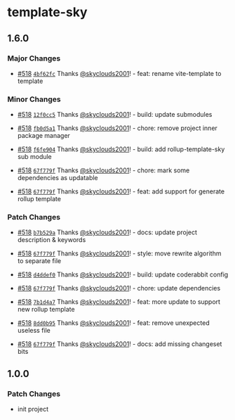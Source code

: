 # template-sky

## 1.6.0

### Major Changes

- [#518](https://github.com/skyclouds2001/template-sky/pull/518) [`4bf62fc`](https://github.com/skyclouds2001/template-sky/commit/4bf62fc3790892a04eadc45bd23120a7c4f08f87) Thanks [@skyclouds2001](https://github.com/skyclouds2001)! - feat: rename vite-template to template

### Minor Changes

- [#518](https://github.com/skyclouds2001/template-sky/pull/518) [`12f0cc5`](https://github.com/skyclouds2001/template-sky/commit/12f0cc5799ec0258f6c8d6e7db5517dbcd3046a8) Thanks [@skyclouds2001](https://github.com/skyclouds2001)! - build: update submodules

- [#518](https://github.com/skyclouds2001/template-sky/pull/518) [`fb0d5a1`](https://github.com/skyclouds2001/template-sky/commit/fb0d5a170f84f4bce3959e1ad23c9278b708c622) Thanks [@skyclouds2001](https://github.com/skyclouds2001)! - chore: remove project inner package manager

- [#518](https://github.com/skyclouds2001/template-sky/pull/518) [`f6fe904`](https://github.com/skyclouds2001/template-sky/commit/f6fe9041e59451196981e18c1c667b3b0d1042bf) Thanks [@skyclouds2001](https://github.com/skyclouds2001)! - build: add rollup-template-sky sub module

- [#518](https://github.com/skyclouds2001/template-sky/pull/518) [`67f779f`](https://github.com/skyclouds2001/template-sky/commit/67f779f1f89c3b05cf4e107d0d9c1690d46c170e) Thanks [@skyclouds2001](https://github.com/skyclouds2001)! - chore: mark some dependencies as updatable

- [#518](https://github.com/skyclouds2001/template-sky/pull/518) [`67f779f`](https://github.com/skyclouds2001/template-sky/commit/67f779f1f89c3b05cf4e107d0d9c1690d46c170e) Thanks [@skyclouds2001](https://github.com/skyclouds2001)! - feat: add support for generate rollup template

### Patch Changes

- [#518](https://github.com/skyclouds2001/template-sky/pull/518) [`b7b529a`](https://github.com/skyclouds2001/template-sky/commit/b7b529a968a552b4ea407d9a50bc6af1190a32f3) Thanks [@skyclouds2001](https://github.com/skyclouds2001)! - docs: update project description & keywords

- [#518](https://github.com/skyclouds2001/template-sky/pull/518) [`67f779f`](https://github.com/skyclouds2001/template-sky/commit/67f779f1f89c3b05cf4e107d0d9c1690d46c170e) Thanks [@skyclouds2001](https://github.com/skyclouds2001)! - style: move rewrite algorithm to separate file

- [#518](https://github.com/skyclouds2001/template-sky/pull/518) [`d4ddef0`](https://github.com/skyclouds2001/template-sky/commit/d4ddef0fee7e75697c41fcda25207c3b7abfbe03) Thanks [@skyclouds2001](https://github.com/skyclouds2001)! - build: update coderabbit config

- [#518](https://github.com/skyclouds2001/template-sky/pull/518) [`67f779f`](https://github.com/skyclouds2001/template-sky/commit/67f779f1f89c3b05cf4e107d0d9c1690d46c170e) Thanks [@skyclouds2001](https://github.com/skyclouds2001)! - chore: update dependencies

- [#518](https://github.com/skyclouds2001/template-sky/pull/518) [`7b1d4a7`](https://github.com/skyclouds2001/template-sky/commit/7b1d4a7e277902d137d6f53dba834ee47facd676) Thanks [@skyclouds2001](https://github.com/skyclouds2001)! - feat: more update to support new rollup template

- [#518](https://github.com/skyclouds2001/template-sky/pull/518) [`8dd0b95`](https://github.com/skyclouds2001/template-sky/commit/8dd0b95f95c45fac8d7d5ddcb3ccb65eb1790f4f) Thanks [@skyclouds2001](https://github.com/skyclouds2001)! - feat: remove unexpected useless file

- [#518](https://github.com/skyclouds2001/template-sky/pull/518) [`67f779f`](https://github.com/skyclouds2001/template-sky/commit/67f779f1f89c3b05cf4e107d0d9c1690d46c170e) Thanks [@skyclouds2001](https://github.com/skyclouds2001)! - docs: add missing changeset bits

## 1.0.0

### Patch Changes

- init project
